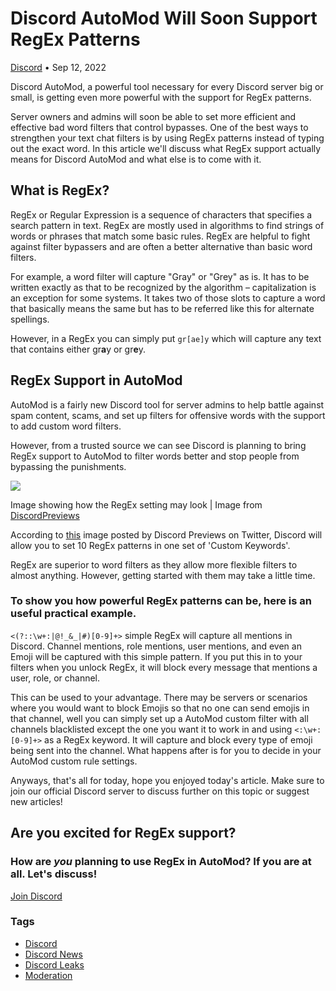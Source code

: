 

Discord AutoMod Will Soon Support RegEx Patterns
================================================

[Discord](https://netcord.site/tag/discord/) • Sep 12, 2022

[](https://www.facebook.com/sharer/sharer.php?u=https://netcord.site/regex-support-for-automod/)[](https://twitter.com/intent/tweet?text=Discord%20AutoMod%20Will%20Soon%20Support%20RegEx%20Patterns&url=https://netcord.site/regex-support-for-automod/)

Discord AutoMod, a powerful tool necessary for every Discord server big or small, is getting even more powerful with the support for RegEx patterns.

Server owners and admins will soon be able to set more efficient and effective bad word filters that control bypasses. One of the best ways to strengthen your text chat filters is by using RegEx patterns instead of typing out the exact word. In this article we'll discuss what RegEx support actually means for Discord AutoMod and what else is to come with it.

What is RegEx?
--------------

RegEx or Regular Expression is a sequence of characters that specifies a search pattern in text. RegEx are mostly used in algorithms to find strings of words or phrases that match some basic rules. RegEx are helpful to fight against filter bypassers and are often a better alternative than basic word filters.

For example, a word filter will capture "Gray" or "Grey" as is. It has to be written exactly as that to be recognized by the algorithm – capitalization is an exception for some systems. It takes two of those slots to capture a word that basically means the same but has to be referred like this for alternate spellings.

However, in a RegEx you can simply put `gr[ae]y` which will capture any text that contains either gr**a**y or gr**e**y.

RegEx Support in AutoMod
------------------------

AutoMod is a fairly new Discord tool for server admins to help battle against spam content, scams, and set up filters for offensive words with the support to add custom word filters.

However, from a trusted source we can see Discord is planning to bring RegEx support to AutoMod to filter words better and stop people from bypassing the punishments.

![](https://netcord.site/content/images/2022/09/image-31.png)

Image showing how the RegEx setting may look | Image from [DiscordPreviews](https://twitter.com/DiscordPreviews/status/1568369297445068800)

According to [this](https://twitter.com/DiscordPreviews/status/1568369297445068800) image posted by Discord Previews on Twitter, Discord will allow you to set 10 RegEx patterns in one set of 'Custom Keywords'.

RegEx are superior to word filters as they allow more flexible filters to almost anything. However, getting started with them may take a little time.

### To show you how powerful RegEx patterns can be, here is an useful practical example.

`<(?::\w+:|@!_&_|#)[0-9]+>` simple RegEx will capture all mentions in Discord. Channel mentions, role mentions, user mentions, and even an Emoji will be captured with this simple pattern. If you put this in to your filters when you unlock RegEx, it will block every message that mentions a user, role, or channel.

This can be used to your advantage. There may be servers or scenarios where you would want to block Emojis so that no one can send emojis in that channel, well you can simply set up a AutoMod custom filter with all channels blacklisted except the one you want it to work in and using `<:\w+:[0-9]+>` as a RegEx keyword. It will capture and block every type of emoji being sent into the channel. What happens after is for you to decide in your AutoMod custom rule settings.

Anyways, that's all for today, hope you enjoyed today's article. Make sure to join our official Discord server to discuss further on this topic or suggest new articles!

Are you excited for RegEx support?
----------------------------------

### How are _you_ planning to use RegEx in AutoMod? If you are at all. Let's discuss!

[Join Discord](https://discord.gg/F7v3XCwssK)

### Tags

*   [Discord](/tag/discord/ "Discord")
*   [Discord News](/tag/discord-news/ "Discord News")
*   [Discord Leaks](/tag/discord-leaks/ "Discord Leaks")
*   [Moderation](/tag/moderation/ "Moderation")
